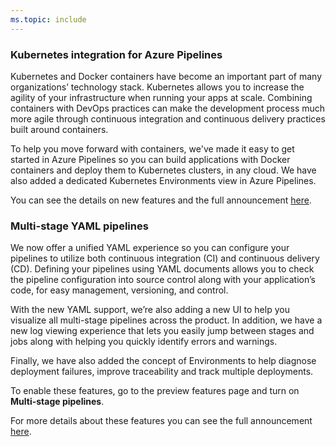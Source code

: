 ```yaml
---
ms.topic: include
---
```


### Kubernetes integration for Azure Pipelines

Kubernetes and Docker containers have become an important part of many organizations’ technology stack. Kubernetes allows you to increase the agility of your infrastructure when running your apps at scale. Combining containers with DevOps practices can make the development process much more agile through continuous integration and continuous delivery practices built around containers.

To help you move forward with containers, we've made it easy to get started in Azure Pipelines so you can build applications with Docker containers and deploy them to Kubernetes clusters, in any cloud. We have also added a dedicated Kubernetes Environments view in Azure Pipelines. 

You can see the details on new features and the full announcement [here](https://devblogs.microsoft.com/devops/announcing-kubernetes-integration-for-azure-pipelines/). 

### Multi-stage YAML pipelines

We now offer a unified YAML experience so you can configure your pipelines to utilize both continuous integration (CI) and continuous delivery (CD). Defining your pipelines using YAML documents allows you to check the pipeline configuration into source control along with your application’s code, for easy management, versioning, and control.

With the new YAML support, we’re also adding a new UI to help you visualize all multi-stage pipelines across the product. In addition, we have a new log viewing experience that lets you easily jump between stages and jobs along with helping you quickly identify errors and warnings. 

Finally, we have also added the concept of Environments to help diagnose deployment failures, improve traceability and track multiple deployments.

To enable these features, go to the preview features page and turn on **Multi-stage pipelines**.

For more details about these features you can see the full announcement [here](https://devblogs.microsoft.com/devops/whats-new-with-azure-pipelines/).